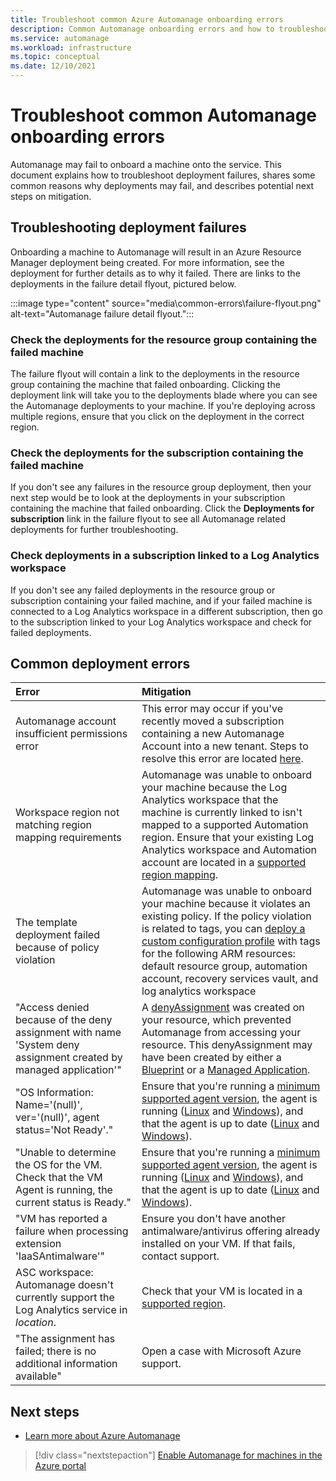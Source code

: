 ```yaml
---
title: Troubleshoot common Azure Automanage onboarding errors
description: Common Automanage onboarding errors and how to troubleshoot them
ms.service: automanage
ms.workload: infrastructure
ms.topic: conceptual
ms.date: 12/10/2021
---
```


# Troubleshoot common Automanage onboarding errors
Automanage may fail to onboard a machine onto the service. This document explains how to troubleshoot deployment failures, shares some common reasons why deployments may fail, and describes potential next steps on mitigation.

## Troubleshooting deployment failures
Onboarding a machine to Automanage will result in an Azure Resource Manager deployment being created. For more information, see the deployment for further details as to why it failed. There are links to the deployments in the failure detail flyout, pictured below.

:::image type="content" source="media\common-errors\failure-flyout.png" alt-text="Automanage failure detail flyout.":::

### Check the deployments for the resource group containing the failed machine
The failure flyout will contain a link to the deployments in the resource group containing the machine that failed onboarding. Clicking the deployment link will take you to the deployments blade where you can see the Automanage deployments to your machine. If you're deploying across multiple regions, ensure that you click on the deployment in the correct region.

### Check the deployments for the subscription containing the failed machine
If you don't see any failures in the resource group deployment, then your next step would be to look at the deployments in your subscription containing the machine that failed onboarding. Click the **Deployments for subscription** link in the failure flyout to see all Automanage related deployments for further troubleshooting. 

### Check deployments in a subscription linked to a Log Analytics workspace
If you don't see any failed deployments in the resource group or subscription containing your failed machine, and if your failed machine is connected to a Log Analytics workspace in a different subscription, then go to the subscription linked to your Log Analytics workspace and check for failed deployments.

## Common deployment errors

Error |  Mitigation
:-----|:-------------|
Automanage account insufficient permissions error | This error may occur if you've recently moved a subscription containing a new Automanage Account into a new tenant. Steps to resolve this error are located [here](./repair-automanage-account.md).
Workspace region not matching region mapping requirements | Automanage was unable to onboard your machine because the Log Analytics workspace that the machine is currently linked to isn't mapped to a supported Automation region. Ensure that your existing Log Analytics workspace and Automation account are located in a [supported region mapping](../automation/how-to/region-mappings.md).
The template deployment failed because of policy violation | Automanage was unable to onboard your machine because it violates an existing policy. If the policy violation is related to tags, you can [deploy a custom configuration profile](./virtual-machines-custom-profile.md#create-a-custom-profile-using-azure-resource-manager-templates) with tags for the following ARM resources: default resource group, automation account, recovery services vault, and log analytics workspace 
"Access denied because of the deny assignment with name 'System deny assignment created by managed application'" | A [denyAssignment](../role-based-access-control/deny-assignments.md) was created on your resource, which prevented Automanage from accessing your resource. This denyAssignment may have been created by either a [Blueprint](../governance/blueprints/concepts/resource-locking.md) or a [Managed Application](../azure-resource-manager/managed-applications/overview.md).
"OS Information: Name='(null)', ver='(null)', agent status='Not Ready'." | Ensure that you're running a [minimum supported agent version](/troubleshoot/azure/virtual-machines/support-extensions-agent-version), the agent is running ([Linux](/troubleshoot/azure/virtual-machines/linux-azure-guest-agent) and [Windows](/troubleshoot/azure/virtual-machines/windows-azure-guest-agent)), and that the agent is up to date ([Linux](../virtual-machines/extensions/update-linux-agent.md) and [Windows](../virtual-machines/extensions/agent-windows.md)).
"Unable to determine the OS for the VM. Check that the VM Agent is running, the current status is Ready." | Ensure that you're running a [minimum supported agent version](/troubleshoot/azure/virtual-machines/support-extensions-agent-version), the agent is running ([Linux](/troubleshoot/azure/virtual-machines/linux-azure-guest-agent) and [Windows](/troubleshoot/azure/virtual-machines/windows-azure-guest-agent)), and that the agent is up to date ([Linux](../virtual-machines/extensions/update-linux-agent.md) and [Windows](../virtual-machines/extensions/agent-windows.md)).
"VM has reported a failure when processing extension 'IaaSAntimalware'" | Ensure you don't have another antimalware/antivirus offering already installed on your VM. If that fails, contact support.
ASC workspace: Automanage doesn't currently support the Log Analytics service in _location_. | Check that your VM is located in a [supported region](./automanage-virtual-machines.md#supported-regions).
"The assignment has failed; there is no additional information available" | Open a case with Microsoft Azure support.

## Next steps

* [Learn more about Azure Automanage](./automanage-virtual-machines.md)

> [!div class="nextstepaction"]
> [Enable Automanage for machines in the Azure portal](quick-create-virtual-machines-portal.md)